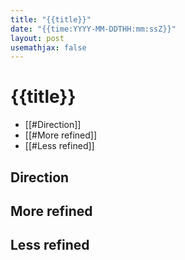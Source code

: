 ```yaml
---
title: "{{title}}"
date: "{{time:YYYY-MM-DDTHH:mm:ssZ}}"
layout: post
usemathjax: false
---
```


# {{title}}

- [[#Direction]]
- [[#More refined]]
- [[#Less refined]]

## Direction
## More refined

## Less refined

